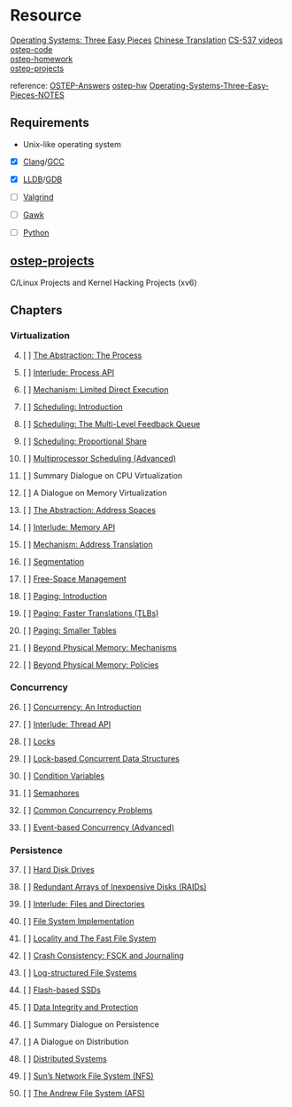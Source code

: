 # Resource

[Operating Systems: Three Easy Pieces](https://pages.cs.wisc.edu/~remzi/OSTEP) 
[Chinese Translation](https://github.com/remzi-arpacidusseau/ostep-translations)
[CS-537 videos](https://pages.cs.wisc.edu/~remzi/Classes/537/Spring2018/Discussion/videos.html)
[ostep-code](https://github.com/remzi-arpacidusseau/ostep-code)  
[ostep-homework](https://github.com/remzi-arpacidusseau/ostep-homework)  
[ostep-projects](https://github.com/remzi-arpacidusseau/ostep-projects)

reference:
[OSTEP-Answers](https://github.com/jzplp/OSTEP-Answers)
[ostep-hw](https://github.com/CornPrincess/ostep-hw)
[Operating-Systems-Three-Easy-Pieces-NOTES](https://github.com/CornPrincess/Operating-Systems-Three-Easy-Pieces-NOTES)

## Requirements

- Unix-like operating system

- [x] [Clang](https://clang.llvm.org)/[GCC](https://gcc.gnu.org)

- [x] [LLDB](https://lldb.llvm.org)/[GDB](https://www.gnu.org/software/gdb)

- [ ] [Valgrind](https://valgrind.org)

- [ ] [Gawk](https://www.gnu.org/software/gawk)

- [ ] [Python](https://www.python.org)


## [ostep-projects](./projects)

C/Linux Projects and Kernel Hacking Projects (xv6)

## Chapters

### Virtualization

4. [ ] [The Abstraction: The Process](./4)

5. [ ] [Interlude: Process API](./5)

6. [ ] [Mechanism: Limited Direct Execution](./6)

7. [ ] [Scheduling: Introduction](./7)

8. [ ] [Scheduling: The Multi-Level Feedback Queue](./8)

9. [ ] [Scheduling: Proportional Share](./9)

10. [ ] [Multiprocessor Scheduling (Advanced)](./10)

11. [ ] Summary Dialogue on CPU Virtualization

12. [ ] A Dialogue on Memory Virtualization

13. [ ] [The Abstraction: Address Spaces](./13)

14. [ ] [Interlude: Memory API](./14)

15. [ ] [Mechanism: Address Translation](./15)

16. [ ] [Segmentation](./16)

17. [ ] [Free-Space Management](./17)

18. [ ] [Paging: Introduction](./18)

19. [ ] [Paging: Faster Translations (TLBs)](./19)

20. [ ] [Paging: Smaller Tables](./20)

21. [ ] [Beyond Physical Memory: Mechanisms](./21)

22. [ ] [Beyond Physical Memory: Policies](./22)

### Concurrency

26. [ ] [Concurrency: An Introduction](./26)

27. [ ] [Interlude: Thread API](./27)

28. [ ] [Locks](./28)

29. [ ] [Lock-based Concurrent Data Structures](./29)

30. [ ] [Condition Variables](./30)

31. [ ] [Semaphores](./31)

32. [ ] [Common Concurrency Problems](./32)

33. [ ] [Event-based Concurrency (Advanced)](./33)

### Persistence

37. [ ] [Hard Disk Drives](./37)

38. [ ] [Redundant Arrays of Inexpensive Disks (RAIDs)](./38)

39. [ ] [Interlude: Files and Directories](./39)

40. [ ] [File System Implementation](./40)

41. [ ] [Locality and The Fast File System](./41)

42. [ ] [Crash Consistency: FSCK and Journaling](./42)

43. [ ] [Log-structured File Systems](./43)

44. [ ] [Flash-based SSDs](./44)

45. [ ] [Data Integrity and Protection](./45)

46. [ ] Summary Dialogue on Persistence

47. [ ] A Dialogue on Distribution

48. [ ] [Distributed Systems](./48)

49. [ ] [Sun’s Network File System (NFS)](./49)

50. [ ] [The Andrew File System (AFS)](./50)
